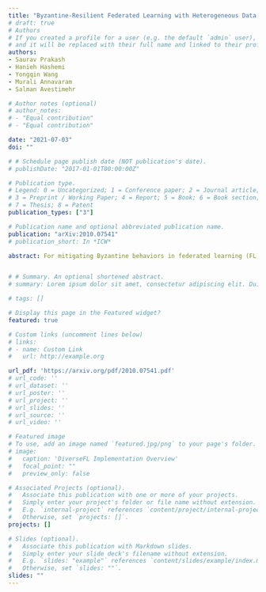 ```yaml
---
title: "Byzantine-Resilient Federated Learning with Heterogeneous Data Distribution"
# draft: true
# Authors
# If you created a profile for a user (e.g. the default `admin` user), write the username (folder name) here 
# and it will be replaced with their full name and linked to their profile.
authors:
- Saurav Prakash
- Hanieh Hashemi
- Yongqin Wang 
- Murali Annavaram
- Salman Avestimehr

# Author notes (optional)
# author_notes:
# - "Equal contribution"
# - "Equal contribution"

date: "2021-07-03"
doi: ""

# # Schedule page publish date (NOT publication's date).
# publishDate: "2017-01-01T00:00:00Z"

# Publication type.
# Legend: 0 = Uncategorized; 1 = Conference paper; 2 = Journal article;
# 3 = Preprint / Working Paper; 4 = Report; 5 = Book; 6 = Book section;
# 7 = Thesis; 8 = Patent
publication_types: ["3"]

# Publication name and optional abbreviated publication name.
publication: "arXiv:2010.07541"
# publication_short: In *ICW*

abstract: For mitigating Byzantine behaviors in federated learning (FL), most state-of-the-art approaches, such as Bulyan, tend to leverage the similarity of updates from the benign clients. Typically, any update that differs from the majority of other updates is treated as a Byzantine update. However, in many practical FL scenarios, data is non-IID across clients, thus the updates received from even the benign clients are quite dissimilar. Hence, using similarity based methods result in wasted opportunities to train a model from interesting non-IID data, and also slower model convergence. We propose *DiverseFL* to overcome this challenge in heterogeneous data distribution settings. Rather than comparing each client's update with other client updates to detect Byzantine clients, DiverseFL compares each client's update with a *guiding* update of that client. Any client whose update diverges from its associated guiding update is then tagged as a Byzantine node. The FL server in DiverseFL computes the *guiding* update in every round for each client over a small sample of the client's local data that is received only once before start of the training. However, sharing even a small sample of client's data with the FL server can compromise client's data privacy needs. To tackle this challenge, DiverseFL creates a *Trusted Execution Environment* (TEE)-based enclave to receive each client's sample and to compute its guiding updates. TEE provides a hardware assisted verification and attestation to each client that its data is not leaked outside of TEE. Through experiments involving neural networks, benchmark datasets and popular Byzantine attacks, we demonstrate that DiverseFL not only performs Byzantine mitigation quite effectively, it also *almost matches the performance of OracleSGD*, where the server only aggregates the updates from the benign clients.


# # Summary. An optional shortened abstract.
# summary: Lorem ipsum dolor sit amet, consectetur adipiscing elit. Duis posuere tellus ac convallis placerat. Proin tincidunt magna sed ex sollicitudin condimentum.

# tags: []

# Display this page in the Featured widget?
featured: true

# Custom links (uncomment lines below)
# links:
# - name: Custom Link
#   url: http://example.org

url_pdf: 'https://arxiv.org/pdf/2010.07541.pdf'
# url_code: ''
# url_dataset: ''
# url_poster: ''
# url_project: ''
# url_slides: ''
# url_source: ''
# url_video: ''

# Featured image
# To use, add an image named `featured.jpg/png` to your page's folder. 
# image:
#   caption: 'DiverseFL Implementation Overview'
#   focal_point: ""
#   preview_only: false

# Associated Projects (optional).
#   Associate this publication with one or more of your projects.
#   Simply enter your project's folder or file name without extension.
#   E.g. `internal-project` references `content/project/internal-project/index.md`.
#   Otherwise, set `projects: []`.
projects: []

# Slides (optional).
#   Associate this publication with Markdown slides.
#   Simply enter your slide deck's filename without extension.
#   E.g. `slides: "example"` references `content/slides/example/index.md`.
#   Otherwise, set `slides: ""`.
slides: ""
---
```



<!-- {{% callout note %}}
Click the *Cite* button above to demo the feature to enable visitors to import publication metadata into their reference management software.
{{% /callout %}}

{{% callout note %}}
Create your slides in Markdown - click the *Slides* button to check out the example.
{{% /callout %}}

Supplementary notes can be added here, including [code, math, and images](https://wowchemy.com/docs/writing-markdown-latex/). -->
